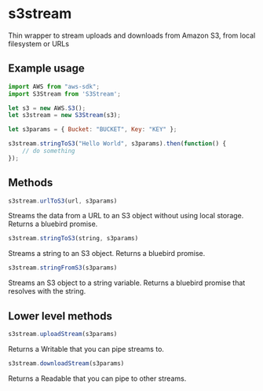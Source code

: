 # s3stream
Thin wrapper to stream uploads and downloads from Amazon S3, from local filesystem or URLs

## Example usage
```js
import AWS from "aws-sdk";
import S3Stream from 'S3Stream';

let s3 = new AWS.S3();
let s3stream = new S3Stream(s3);

let s3params = { Bucket: "BUCKET", Key: "KEY" };

s3stream.stringToS3("Hello World", s3params).then(function() {
	// do something
});
```
## Methods

```js
s3stream.urlToS3(url, s3params)
```
Streams the data from a URL to an S3 object without using local storage. Returns a bluebird promise.

```js
s3stream.stringToS3(string, s3params)
```
Streams a string to an S3 object. Returns a bluebird promise.

```js
s3stream.stringFromS3(s3params)
```
Streams an S3 object to a string variable. Returns a bluebird promise that resolves with the string.


## Lower level methods

```js
s3stream.uploadStream(s3params)
```
Returns a Writable that you can pipe streams to.

```js
s3stream.downloadStream(s3params)
```
Returns a Readable that you can pipe to other streams.


